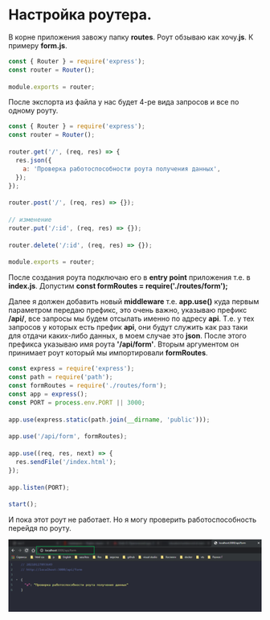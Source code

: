 # Настройка роутера.

В корне приложения завожу папку **routes**. Роут обзываю как хочу.**js**. К примеру **form.js**.

```js
const { Router } = require('express');
const router = Router();

module.exports = router;
```

После экспорта из файла у нас будет 4-ре вида запросов и все по одному роуту.

```js
const { Router } = require('express');
const router = Router();

router.get('/', (req, res) => {
  res.json({
    a: 'Проверка работоспособности роута получения данных',
  });
});

router.post('/', (req, res) => {});

// изменение
router.put('/:id', (req, res) => {});

router.delete('/:id', (req, res) => {});

module.exports = router;
```

После создания роута подключаю его в **entry point** приложения т.е. в **index.js**. Допустим **const formRoutes = require('./routes/form');**

Далее я должен добавить новый **middleware** т.е. **app.use()** куда первым параметром передаю префикс, это очень важно, указываю префикс **/api/**, все запросы мы будем отсылать именно по адресу **api**. Т.е. у тех запросов у которых есть префик **api**, они будут служить как раз таки для отдачи каких-либо данных, в моем случае это **json**. После этого префикса указываю имя роута **'/api/form'**. Вторым аргументом он принимает роут который мы импортировали **formRoutes**.

```js
const express = require('express');
const path = require('path');
const formRoutes = require('./routes/form');
const app = express();
const PORT = process.env.PORT || 3000;

app.use(express.static(path.join(__dirname, 'public')));

app.use('/api/form', formRoutes);

app.use((req, res, next) => {
  res.sendFile('/index.html');
});

app.listen(PORT);

start();
```

И пока этот роут не работает. Но я могу проверить работоспособность перейдя по роуту.

![](img/001.png)
